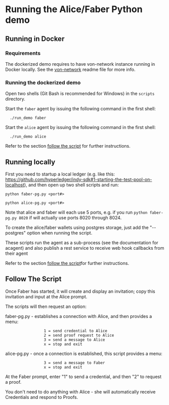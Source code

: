 # Running the Alice/Faber Python demo

## Running in Docker

### Requirements
The dockerized demo requires to have von-network instance running in Docker locally. See the [von-network](von-https://github.com/bcgov/von-network) readme file for more info.

### Running the dockerized demo
Open two shells (Git Bash is recommended for Windows) in the `scripts` directory.

Start the `faber` agent by issuing the following command in the first shell: 
``` 
  ./run_demo faber 
```

Start the `alice` agent by issuing the following command in the first shell:
```
  ./run_demo alice
```

Refer to the section [follow the script](#follow-the-script) for further instructions. 

## Running locally
First you need to startup a local ledger (e.g. like this:  https://github.com/hyperledger/indy-sdk#1-starting-the-test-pool-on-localhost), and then open up two shell scripts and run:

```
python faber-pg.py <port#>
```

```
python alice-pg.py <port#>
```

Note that alice and faber will each use 5 ports, e.g. if you run ```python faber-pg.py 8020``` if will actually use 
ports 8020 through 8024.

To create the alice/faber wallets using postgres storage, just add the "--postgres" option when running the script.

These scripts run the agent as a sub-process (see the documentation for acagent) and also publish a rest service to 
receive web hook callbacks from their agent

Refer to the section [follow the script](#follow-the-script)for further instructions.

## Follow The Script
Once Faber has started, it will create and display an invitation; copy this invitation and input at the Alice prompt.

The scripts will then request an option:

faber-pg.py - establishes a connection with Alice, and then provides a menu:

```
                 1 = send credential to Alice
                 2 = send proof request to Alice
                 3 = send a message to Alice
                 x = stop and exit
```

alice-pg.py - once a connection is established, this script provides a menu:

```
                 3 = send a message to Faber
                 x = stop and exit
```

At the Faber prompt, enter "1" to send a credential, and then "2" to request a proof.

You don't need to do anything with Alice - she will automatically receive Credentials and respond to Proofs.
